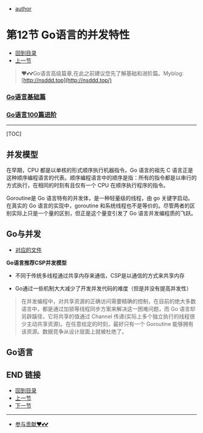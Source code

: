 + [author](https://github.com/3293172751)

# 第12节 Go语言的并发特性

+ [回到目录](../README.md)
+ [上一节](11.md)
> ❤️💕💕Go语言高级篇章,在此之前建议您先了解基础和进阶篇。Myblog:[http://nsddd.top](http://nsddd.top/)
###  **[Go语言基础篇](https://github.com/3293172751/Block_Chain/blob/master/TOC.md)**
###  **[Go语言100篇进阶](https://github.com/3293172751/Block_Chain/blob/master/Gomd_super/README.md)**
---
[TOC]

## 并发模型

在早期，CPU 都是以单核的形式顺序执行机器指令。Go 语言的祖先 C 语言正是这种顺序编程语言的代表。顺序编程语言中的顺序是指：所有的指令都是以串行的方式执行，在相同的时刻有且仅有一个 CPU 在顺序执行程序的指令。

Goroutine是 Go 语言特有的并发体，是一种轻量级的线程，由 go 关键字启动。在真实的 Go 语言的实现中，goroutine 和系统线程也不是等价的。尽管两者的区别实际上只是一个量的区别，但正是这个量变引发了 Go 语言并发编程质的飞跃。



## Go与并发

+ [对应的文件](../code/12.go)

**Go语言推荐CSP并发模型**

+ 不同于传统多线程通过共享内存来通信，CSP是以通信的方式来共享内存

+ Go通过一些机制大大减少了开发并发代码的难度（但是并没有提高并发性）


> 在并发编程中，对共享资源的正确访问需要精确的控制，在目前的绝大多数语言中，都是通过加锁等线程同步方案来解决这一困难问题，而 Go 语言却另辟蹊径，它将共享的值通过 Channel 传递(实际上多个独立执行的线程很少主动共享资源)。在任意给定的时刻，最好只有一个 Goroutine 能够拥有该资源。数据竞争从设计层面上就被杜绝了。



## Go语言



## END 链接
+ [回到目录](../README.md)
+ [上一节](11.md)
+ [下一节](13.md)
---
+ [参与贡献❤️💕💕](https://github.com/3293172751/Block_Chain/blob/master/Git/git-contributor.md)